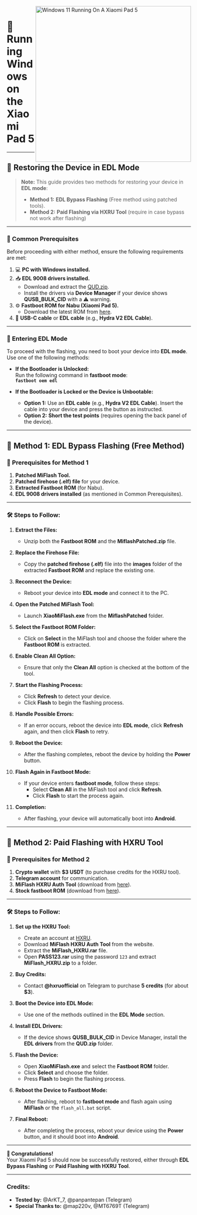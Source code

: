 <img align="right" src="https://raw.githubusercontent.com/erdilS/Port-Windows-11-Xiaomi-Pad-5/main/nabu.png" width="425" alt="Windows 11 Running On A Xiaomi Pad 5">

# 🚀 **Running Windows on the Xiaomi Pad 5**

---

## 📌 **Restoring the Device in EDL Mode**

> **Note:** This guide provides two methods for restoring your device in **EDL mode**:  
> - **Method 1:** **EDL Bypass Flashing** (Free method using patched tools).  
> - **Method 2:** **Paid Flashing via HXRU Tool** (require in case bypass not work after flashing)

---

### **🔧 Common Prerequisites**

Before proceeding with either method, ensure the following requirements are met:

1. 💻 **PC with Windows installed.**  
2. 📥 **EDL 9008 drivers installed.**  
   - Download and extract the [QUD.zip](https://github.com/n00b69/woa-betalm/releases/download/Qfil/QUD.zip).  
   - Install the drivers via **Device Manager** if your device shows **QUSB_BULK_CID** with a ⚠️ warning.
3. ⚙️ **Fastboot ROM for Nabu (Xiaomi Pad 5).**  
   - Download the latest ROM from [here](http://xmfirmwareupdater.com/miui/nabu/).
4. 🔌 **USB-C cable** or **EDL cable** (e.g., **Hydra V2 EDL Cable**).

---

### **🔄 Entering EDL Mode**

To proceed with the flashing, you need to boot your device into **EDL mode**. Use one of the following methods:

- **If the Bootloader is Unlocked:**  
  Run the following command in **fastboot mode**:  
  **`fastboot oem edl`**

- **If the Bootloader is Locked or the Device is Unbootable:**  
  - **Option 1:** Use an **EDL cable** (e.g., **Hydra V2 EDL Cable**). Insert the cable into your device and press the button as instructed.  
  - **Option 2:** **Short the test points** (requires opening the back panel of the device).  

---

## **📝 Method 1: EDL Bypass Flashing (Free Method)**

### **🔧 Prerequisites for Method 1**
1. **Patched MiFlash Tool.**  
2. **Patched firehose (.elf) file** for your device.  
3. **Extracted Fastboot ROM** (for Nabu).  
4. **EDL 9008 drivers installed** (as mentioned in Common Prerequisites).

---

### **🛠️ Steps to Follow:**

1. **Extract the Files:**  
   - Unzip both the **Fastboot ROM** and the **MiflashPatched.zip** file.

2. **Replace the Firehose File:**  
   - Copy the **patched firehose (.elf)** file into the **images** folder of the extracted **Fastboot ROM** and replace the existing one.

3. **Reconnect the Device:**  
   - Reboot your device into **EDL mode** and connect it to the PC.

4. **Open the Patched MiFlash Tool:**  
   - Launch **XiaoMiFlash.exe** from the **MiflashPatched** folder.

5. **Select the Fastboot ROM Folder:**  
   - Click on **Select** in the MiFlash tool and choose the folder where the **Fastboot ROM** is extracted.

6. **Enable Clean All Option:**  
   - Ensure that only the **Clean All** option is checked at the bottom of the tool.

7. **Start the Flashing Process:**  
   - Click **Refresh** to detect your device.  
   - Click **Flash** to begin the flashing process.

8. **Handle Possible Errors:**  
   - If an error occurs, reboot the device into **EDL mode**, click **Refresh** again, and then click **Flash** to retry.

9. **Reboot the Device:**  
   - After the flashing completes, reboot the device by holding the **Power** button.

10. **Flash Again in Fastboot Mode:**  
    - If your device enters **fastboot mode**, follow these steps:  
      - Select **Clean All** in the MiFlash tool and click **Refresh**.  
      - Click **Flash** to start the process again.

11. **Completion:**  
    - After flashing, your device will automatically boot into **Android**.

---

## **📝 Method 2: Paid Flashing with HXRU Tool**

### **🔧 Prerequisites for Method 2**
1. **Crypto wallet** with **$3 USDT** (to purchase credits for the HXRU tool).  
2. **Telegram account** for communication.  
3. **MiFlash HXRU Auth Tool** (download from [here](https://hxrutool.com)).  
4. **Stock fastboot ROM** (download from [here](http://xmfirmwareupdater.com/miui/nabu/)).

---

### **🛠️ Steps to Follow:**

1. **Set up the HXRU Tool:**
   - Create an account at [HXRU](https://dashboard.hxrutool.com/Register).
   - Download **MiFlash HXRU Auth Tool** from the website.
   - Extract the **MiFlash_HXRU.rar** file.
   - Open **PASS123.rar** using the password `123` and extract **MiFlash_HXRU.zip** to a folder.

2. **Buy Credits:**  
   - Contact **@hxruofficial** on Telegram to purchase **5 credits** (for about **$3**).

3. **Boot the Device into EDL Mode:**  
   - Use one of the methods outlined in the **EDL Mode** section.

4. **Install EDL Drivers:**  
   - If the device shows **QUSB_BULK_CID** in Device Manager, install the **EDL drivers** from the **QUD.zip** folder.

5. **Flash the Device:**  
   - Open **XiaoMiFlash.exe** and select the **Fastboot ROM** folder.
   - Click **Select** and choose the folder.
   - Press **Flash** to begin the flashing process.

6. **Reboot the Device to Fastboot Mode:**  
   - After flashing, reboot to **fastboot mode** and flash again using **MiFlash** or the `flash_all.bat` script.

7. **Final Reboot:**  
   - After completing the process, reboot your device using the **Power** button, and it should boot into **Android**.

---

**🎉 Congratulations!**  
Your Xiaomi Pad 5 should now be successfully restored, either through **EDL Bypass Flashing** or **Paid Flashing with HXRU Tool**.

---

### **Credits:**
- **Tested by:** @ArKT_7, @panpantepan (Telegram)  
- **Special Thanks to:** @map220v, @MT6769T (Telegram)
